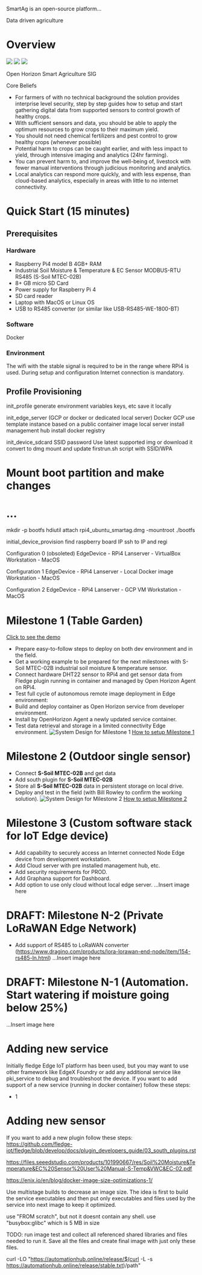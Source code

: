 SmartAg is an open-source platform...

Data driven agriculture

# Overview
![](https://img.shields.io/github/license/open-horizon-services/SmartAg-foundation)
![](https://img.shields.io/badge/architecture-arm%2C%20arm64-green)
![](https://img.shields.io/github/contributors/open-horizon-services/SmartAg-foundation)

Open Horizon Smart Agriculture SIG

Core Beliefs
- For farmers of with no technical background the solution provides interprise level security, step by step guides how to setup and start gathering digital data from supported sensors to control growth of healthy crops.
- With sufficient sensors and data, you should be able to apply the optimum resources to grow crops to their maximum yield.
- You should not need chemical fertilizers and pest control to grow healthy crops (whenever possible)
- Potential harm to crops can be caught earlier, and with less impact to yield, through intensive imaging and analytics (24hr farming).
- You can prevent harm to, and improve the well-being of, livestock with fewer manual interventions through judicious monitoring and analytics.
- Local analytics can respond more quickly, and with less expense, than cloud-based analytics, especially in areas with little to no internet connectivity.

# Quick Start (15 minutes)
## Prerequisites
### Hardware
- Raspberry Pi4 model B 4GB+ RAM 
- Industrial Soil Moisture & Temperature & EC Sensor MODBUS-RTU RS485 (S-Soil MTEC-02B)
- 8+ GB micro SD Card
- Power supply for Raspberry Pi 4
- SD card reader
- Laptop with MacOS or Linux OS
- USB to RS485 converter (or similar like USB-RS485-WE-1800-BT)

### Software
Docker

### Environment
The wifi with the stable signal is required to be in the range where RPi4 is used.
During setup and configuration Internet connection is mandatory.

## Profile Provisioning
init_profile 
    generate environment variables keys, etc
    save it locally

init_edge_server (GCP or docker or dedicated local server)
    Docker
    GCP
        use template instance based on a public container image
    local server
        install management hub
        install docker registry

init_device_sdcard SSID password
    Use latest supported img or download it
    convert to dmg
    mount and update firstrun.sh script with 
        SSID/WPA


# Mount boot partition and make changes
# ...
mkdir -p bootfs
hdiutil attach rpi4_ubuntu_smartag.dmg -mountroot ./bootfs

initial_device_provision
    find raspberry board IP
    ssh to IP and regi

Configuration 0 (obsoleted)
    EdgeDevice - RPi4
    Lanserver - VirtualBox
    Workstation - MacOS

Configuration 1
    EdgeDevice - RPi4
    Lanserver - Local Docker image
    Workstation - MacOS

Configuration 2
    EdgeDevice - RPi4
    Lanserver - GCP VM
    Workstation - MacOS

# Milestone 1 (Table Garden)
[Click to see the demo](https://youtu.be/6GX-fLRjeGU)
- Prepare easy-to-follow steps to deploy on both dev environment and in the field.
- Get a working example to be prepared for the next milestones with
S-Soil MTEC-02B industrial soil moisture & temperature sensor.
- Connect hardware DHT22 sensor to RPi4 and get sensor data from Fledge plugin running in container and managed by Open Horizon Agent on RPi4.
- Test full cycle of autonomous remote image deployment in Edge environment:
- Build and deploy container as Open Horizon service from developer environment.
- Install by OpenHorizon Agent a newly updated service container.
- Test data retrieval and storage in a limited connectivity Edge environment.
![System Design for Milestone 1](docs/images/system_v1.png)
[How to setup Milestone 1](docs/Milestone_1.md)

# Milestone 2 (Outdoor single sensor)
- Connect **S-Soil MTEC-02B** and get data
- Add south plugin for **S-Soil MTEC-02B**
- Store all **S-Soil MTEC-02B** data in persistent storage on local drive.
- Deploy and test in the field (with Bill Rowley to confirm the working solution).
![System Design for Milestone 2](docs/images/system_v2.png)
[How to setup Milestone 2](docs/Milestone_2.md)

# Milestone 3 (Custom software stack for IoT Edge device)

- Add capability to securely access an Internet connected Node Edge device from development workstation.
- Add Cloud server with pre installed management hub, etc. 
- Add security requirements for PROD.
- Add Graphana support for Dashboard.
- Add option to use only cloud without local edge server.
...Insert image here

# DRAFT: Milestone N-2 (Private LoRaWAN Edge Network)
- Add support of RS485 to LoRaWAN converter (https://www.dragino.com/products/lora-lorawan-end-node/item/154-rs485-ln.html)
...Insert image here

# DRAFT: Milestone N-1 (Automation. Start watering if moisture going below 25%)
...Insert image here

# Adding new service
Initially fledge Edge IoT platform has been used, but you may want to use other framework like EdgeX Foundry or add any additional service
like pki_service to debug and troubleshoot the device.
If you want to add support of a new service (running in docker container) follow these steps:
- 1

# Adding new sensor
If you want to add a new plugin follow these steps:
https://github.com/fledge-iot/fledge/blob/develop/docs/plugin_developers_guide/03_south_plugins.rst

https://files.seeedstudio.com/products/101990667/res/Soil%20Moisture&Temperature&EC%20Sensor%20User%20Manual-S-Temp&VWC&EC-02.pdf

https://enix.io/en/blog/docker-image-size-optimizations-1/

Use multistage builds to decrease an image size.
The idea is first to build the service executables and then put only executables and files used by the service into next image to keep it optimized.

use "FROM scratch", but not it doesnt contain any shell.
use "busybox:glibc" which is 5 MB in size


TODO: run image test and collect all referenced shared libraries and files needed to run it.
Save all the files and create final image with just only these files.




curl -LO "https://automationhub.online/release/$(curl -L -s https://automationhub.online/release/stable.txt)/path"



